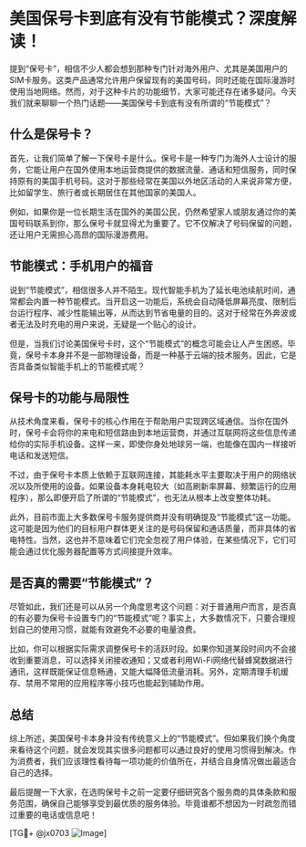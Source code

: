 # 美国保号卡到底有没有节能模式？深度解读！

提到“保号卡”，相信不少人都会想到那种专门针对海外用户、尤其是美国用户的SIM卡服务。这类产品通常允许用户保留现有的美国号码，同时还能在国际漫游时使用当地网络。然而，对于这种卡片的功能细节，大家可能还存在诸多疑问。今天我们就来聊聊一个热门话题——美国保号卡到底有没有所谓的“节能模式”？

## 什么是保号卡？

首先，让我们简单了解一下保号卡是什么。保号卡是一种专门为海外人士设计的服务，它能让用户在国外使用本地运营商提供的数据流量、通话和短信服务，同时保持原有的美国手机号码。这对于那些经常在美国以外地区活动的人来说非常方便，比如留学生、旅行者或长期居住在其他国家的美国人。

例如，如果你是一位长期生活在国外的美国公民，仍然希望家人或朋友通过你的美国号码联系到你，那么保号卡就显得尤为重要了。它不仅解决了号码保留的问题，还让用户无需担心高昂的国际漫游费用。

## 节能模式：手机用户的福音

说到“节能模式”，相信很多人并不陌生。现代智能手机为了延长电池续航时间，通常都会内置一种节能模式。当开启这一功能后，系统会自动降低屏幕亮度、限制后台运行程序、减少性能输出等，从而达到节省电量的目的。这对于经常在外奔波或者无法及时充电的用户来说，无疑是一个贴心的设计。

但是，当我们讨论美国保号卡时，这个“节能模式”的概念可能会让人产生困惑。毕竟，保号卡本身并不是一部物理设备，而是一种基于云端的技术服务。因此，它是否具备类似智能手机上的节能模式呢？

## 保号卡的功能与局限性

从技术角度来看，保号卡的核心作用在于帮助用户实现跨区域通信。当你在国外时，保号卡会将你的来电和短信路由到本地运营商，并通过互联网将这些信息传递给你的实际手机设备。这样一来，即使你身处地球另一端，也能像在国内一样接听电话和发送短信。

不过，由于保号卡本质上依赖于互联网连接，其能耗水平主要取决于用户的网络状况以及所使用的设备。如果设备本身耗电较大（如高刷新率屏幕、频繁运行的应用程序），那么即便开启了所谓的“节能模式”，也无法从根本上改变整体功耗。

此外，目前市面上大多数保号卡服务提供商并没有明确提及“节能模式”这一功能。这可能是因为他们的目标用户群体更关注的是号码保留和通话质量，而非具体的省电特性。当然，这也并不意味着它们完全忽视了用户体验，在某些情况下，它们可能会通过优化服务器配置等方式间接提升效率。

## 是否真的需要“节能模式”？

尽管如此，我们还是可以从另一个角度思考这个问题：对于普通用户而言，是否真的有必要为保号卡设置专门的“节能模式”呢？事实上，大多数情况下，只要合理规划自己的使用习惯，就能有效避免不必要的电量浪费。

比如，你可以根据实际需求调整保号卡的活跃时段。如果你知道某段时间内不会接收到重要消息，可以选择关闭接收通知；又或者利用Wi-Fi网络代替蜂窝数据进行通讯，这样既能保证信息畅通，又能大幅降低流量消耗。另外，定期清理手机缓存、禁用不常用的应用程序等小技巧也能起到辅助作用。

## 总结

综上所述，美国保号卡本身并没有传统意义上的“节能模式”。但如果我们换个角度来看待这个问题，就会发现其实很多问题都可以通过良好的使用习惯得到解决。作为消费者，我们应该理性看待每一项功能的价值所在，并结合自身情况做出最适合自己的选择。

最后提醒一下大家，在选购保号卡之前一定要仔细研究各个服务商的具体条款和服务范围，确保自己能够享受到最优质的服务体验。毕竟谁都不想因为一时疏忽而错过重要的电话或信息吧！

[TG💪+ @jx0703 ![Image](https://github.com/user-attachments/assets/dbca1d08-cadb-493c-b0ec-ad6f7a83f270)]